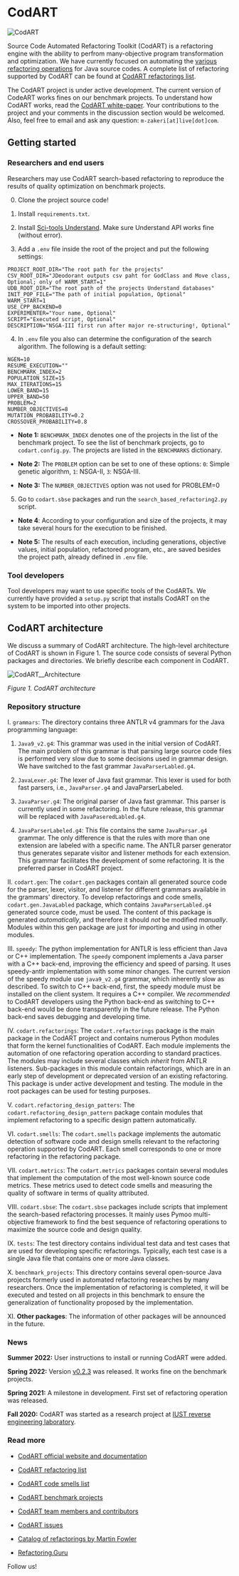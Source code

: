 # CodART

![CodART](docs/figs/logo.png)


Source Code Automated Refactoring Toolkit (CodART) is a refactoring engine with the ability to perfrom many-objective program transformation and optimization. We have currently focused on automating the [various refactoring operations](https://refactoring.com/catalog/) for Java source codes. A complete list of refactoring supported by CodART can be found at [CodART refactorings list](https://m-zakeri.github.io/CodART/refactorings_list/).

The CodART project is under active development. The current version of CodeART works fines on our benchmark projects. To understand how CodART works, read the [CodART white-paper](https://m-zakeri.github.io/CodART). 
Your contributions to the project and your comments in the discussion section would be welcomed. 
Also, feel free to email and ask any question: 
`m-zakeri[at]live[dot]com`.



## Getting started

### Researchers and end users
Researchers may use CodART search-based refactoring to reproduce the results of quality optimization on benchmark projects.


0. Clone the project source code!

1. Install `requirements.txt`.

2. Install [Sci-tools Understand](https://www.scitools.com). Make sure Understand API works fine (without error).

3. Add a `.env` file inside the root of the project and put the following settings:

```
PROJECT_ROOT_DIR="The root path for the projects"
CSV_ROOT_DIR="JDeodorant outputs csv paht for GodClass and Move class, Optional; only of WARM_START=1"
UDB_ROOT_DIR="The root path of the projects Understand databases"
INIT_POP_FILE="The path of initial population, Optional"
WARM_START=1
USE_CPP_BACKEND=0
EXPERIMENTER="Your name, Optional"
SCRIPT="Executed script, Optional"
DESCRIPTION="NSGA-III first run after major re-structuring!, Optional"
```

4. In `.env` file you also can determine the configuration of the search algorithm. The following is a default setting:

```
NGEN=10
RESUME_EXECUTION=""
BENCHMARK_INDEX=2
POPULATION_SIZE=15
MAX_ITERATIONS=15
LOWER_BAND=15
UPPER_BAND=50
PROBLEM=2
NUMBER_OBJECTIVES=8
MUTATION_PROBABILITY=0.2
CROSSOVER_PROBABILITY=0.8
```

* **Note 1:** `BENCHMARK_INDEX` denotes one of the projects in the list of the benchmark project. To see the list of benchmark projects, go to `codart.config.py`. The projects are listed in the `BENCHMARKS` dictionary.

* **Note 2:** The `PROBLEM` option can be set to one of these options: `0`: Simple genetic algorithm, `1`: NSGA-II, `3`: NSGA-III.

* **Note 3:** The `NUMBER_OBJECTIVES` option was not used for PROBLEM=0


5. Go to `codart.sbse` packages and run the `search_based_refactoring2.py` script.

* **Note 4**: According to your configuration and size of the projects, it may take several hours for the execution to be finished. 

* **Note 5:** The results of each execution, including generations, objective values, initial population, refactored program, etc., are saved besides the project path, already defined in `.env` file.


### Tool developers
Tool developers may want to use specific tools of the CodARTs.
We currently have provided a `setup.py` script that installs CodART on the system to be imported into other projects.






## CodART architecture
We discuss a summary of CodART architecture. The high-level architecture of CodART is shown in Figure 1. The source code consists of several Python packages and directories. We briefly describe each component in CodART. 

![CodART__Architecture](docs/figs/CodART_architecture__v0.1.1.png)

*Figure 1. CodART architecture*

### Repository structure

I. `grammars`: The directory contains three ANTLR v4 grammars for the Java programming language: 

1.	`Java9_v2.g4`: This grammar was used in the initial version of CodART. The main problem of this grammar is that parsing large source code files is performed very slow due to some decisions used in grammar design. We have switched to the fast grammar `JavaParserLabled.g4`.
      
2.	`JavaLexer.g4`: The lexer of Java fast grammar. This lexer is used for both fast parsers, i.e., `JavaParser.g4` and JavaParserLabeled.
      
3.	`JavaParser.g4`: The original parser of Java fast grammar. This parser is currently used in some refactoring. In the future release, this grammar will be replaced with `JavaPaseredLabled.g4`.
      
4.	`JavaParserLabeled.g4`: This file contains the same `JavaParsar.g4` grammar. The only difference is that the rules with more than one extension are labeled with a specific name. The ANTLR parser generator thus generates separate visitor and listener methods for each extension. This grammar facilitates the development of some refactoring. It is the preferred parser in CodART project.


II. `codart.gen`: The `codart.gen` packages contain all generated source code for the parser, lexer, visitor, and listener for different grammars available in the grammars' directory. To develop refactorings and code smells, `codart.gen.JavaLabled` package, which contains `JavaParserLabled.g4` generated source code, must be used. The content of this package is generated _automatically_, and therefore it should _not_ be modified _manually_. Modules within this gen package are just for importing and using in other modules.


III. `speedy`: The python implementation for ANTLR is less efficient than Java or C++ implementation. The `speedy` component implements a Java parser with a C++ back-end, improving the efficiency and speed of parsing. It uses speedy-antlr implementation with some minor changes.  The current version of the speedy module use `java9_v2.g4` grammar, which inherently slow as described. To switch to C++ back-end, first, the speedy module must be installed on the client system. It requires a C++ compiler. We _recommended_ to CodART developers using the Python back-end as switching to C++ back-end would be done transparently in the future release. The Python back-end saves debugging and developing time.


IV. `codart.refactorings`: The `codart.refactorings` package is the main package in the CodART project and contains numerous Python modules that form the kernel functionalities of CodART. Each module implements the automation of one refactoring operation according to standard practices. The modules may include several classes which _inherit_ from ANTLR listeners. Sub-packages in this module contain refactorings, which are in an early step of development or deprecated version of an existing refactoring. This package is under active development and testing. The module in the root packages can be used for testing purposes.


V. `codart.refactoring_design_patters`: The `codart.refactoring_design_pattern` package contain modules that implement refactoring to a specific design pattern automatically. 


VI. `codart.smells`: The `codart.smells` package implements the automatic detection of software code and design smells relevant to the refactoring operation supported by CodART. Each smell corresponds to one or more refactoring in the refactoring package.


VII. `codart.metrics`: The `codart.metrics` packages contain several modules that implement the computation of the most well-known source code metrics. These metrics used to detect code smells and measuring the quality of software in terms of quality attributed. 


VIII. `codart.sbse`: The `codart.sbse` packages include scripts that implement the search-based refactoring processes. It mainly uses Pymoo multi-objective framework to find the best sequence of refactoring operations to maximize the source code and design quality.


IX. `tests`: The test directory contains individual test data and test cases that are used for developing specific refactorings. Typically, each test case is a single Java file that contains one or more Java classes.


X. `benchmark_projects`: This directory contains several open-source Java projects formerly used in automated refactoring researches by many researchers. Once the implementation of refactoring is completed, it will be executed and tested on all projects in this benchmark to ensure the generalization of functionality proposed by the implementation.  

XI. **Other packages**: The information of other packages will be announced in the future.  
 


### News

**Summer 2022:** User instructions to install or running CodART were added. 

**Spring 2022:** Version [v0.2.3](https://github.com/m-zakeri/CodART/releases/tag/v0.2.3) was released. It works fine on the benchmark projects. 

**Spring 2021:** A milestone in development. First set of refactoring operation was released.

**Fall 2020:** CodART was started as a research project at [IUST reverse engineering laboratory](http://reverse.iust.ac.ir/).



### Read more

 * [CodART official website and documentation](https://m-zakeri.github.io/CodART)
 * [CodART refactoring list](https://m-zakeri.github.io/CodART/refactorings_list/)
 * [CodART code smells list](https://m-zakeri.github.io/CodART/code_smells_list/)
 * [CodART benchmark projects](https://m-zakeri.github.io/CodART/benchmarks/)
 * [CodART team members and contributors](https://m-zakeri.github.io/CodART/about/)
 * [CodART issues](https://github.com/m-zakeri/CodART/issues)


 * [Catalog of refactorings by Martin Fowler](https://refactoring.com/catalog/)
 * [Refactoring.Guru](https://refactoring.guru/)


Follow us!
